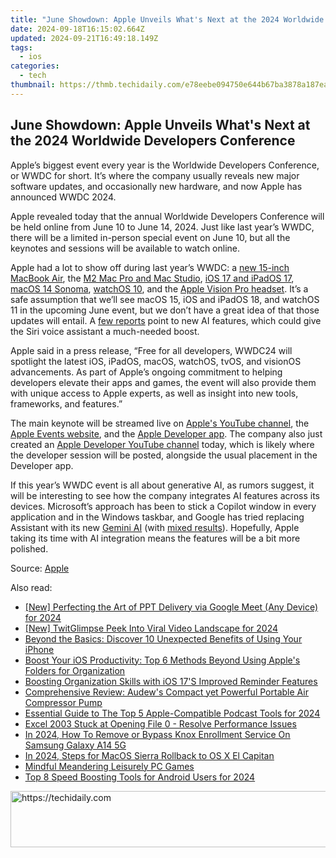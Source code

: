 ```yaml
---
title: "June Showdown: Apple Unveils What's Next at the 2024 Worldwide Developers Conference"
date: 2024-09-18T16:15:02.664Z
updated: 2024-09-21T16:49:18.149Z
tags:
  - ios
categories:
  - tech
thumbnail: https://thmb.techidaily.com/e78eebe094750e644b67ba3878a187eacb185aa1a9fd411672fdcfadf6164da3.jpg
---
```


## June Showdown: Apple Unveils What's Next at the 2024 Worldwide Developers Conference

Apple’s biggest event every year is the Worldwide Developers Conference, or WWDC for short. It’s where the company usually reveals new major software updates, and occasionally new hardware, and now Apple has announced WWDC 2024.

 Apple revealed today that the annual Worldwide Developers Conference will be held online from June 10 to June 14, 2024\. Just like last year’s WWDC, there will be a limited in-person special event on June 10, but all the keynotes and sessions will be available to watch online.

 Apple had a lot to show off during last year’s WWDC: a [new 15-inch MacBook Air](https://facebook-videos.techidaily.com/new-revealing-hidden-group-media-on-messenger-app/), the [M2 Mac Pro and Mac Studio](https://pokemon-go-android.techidaily.com/in-2024-all-you-need-to-know-about-mega-greninja-for-poco-m6-pro-4g-drfone-by-drfone-virtual-android/), [iOS 17 and iPadOS 17](https://screen-recording.techidaily.com/enhanced-team-collaboration-with-slack-plus-filmora-timelines-for-2024/), [macOS 14 Sonoma](https://screen-video-capture.techidaily.com/how-to-capture-your-gaming-success-on-win10/), [watchOS 10](https://article-tips.techidaily.com/2024-approved-ghostly-3-melee-golem-4s-challenge/), and the [Apple Vision Pro headset](https://location-social.techidaily.com/in-2024-how-to-sharefake-location-on-whatsapp-for-apple-iphone-12-mini-drfone-by-drfone-virtual-ios/). It’s a safe assumption that we’ll see macOS 15, iOS and iPadOS 18, and watchOS 11 in the upcoming June event, but we don’t have a great idea of that those updates will entail. A [few reports](https://www.macrumors.com/2024/02/16/ios-18-slew-of-new-ai-features/) point to new AI features, which could give the Siri voice assistant a much-needed boost.

 Apple said in a press release, “Free for all developers, WWDC24 will spotlight the latest iOS, iPadOS, macOS, watchOS, tvOS, and visionOS advancements. As part of Apple’s ongoing commitment to helping developers elevate their apps and games, the event will also provide them with unique access to Apple experts, as well as insight into new tools, frameworks, and features.”

 The main keynote will be streamed live on [Apple's YouTube channel](https://www.youtube.com/@Apple), the [Apple Events website](https://www.apple.com/apple-events/), and the [Apple Developer app](https://apps.apple.com/us/app/apple-developer/id640199958). The company also just created an [Apple Developer YouTube channel](https://www.youtube.com/@AppleDeveloper/videos) today, which is likely where the developer session will be posted, alongside the usual placement in the Developer app.

 If this year’s WWDC event is all about generative AI, as rumors suggest, it will be interesting to see how the company integrates AI features across its devices. Microsoft’s approach has been to stick a Copilot window in every application and in the Windows taskbar, and Google has tried replacing Assistant with its new [Gemini AI](https://youtube-lab.techidaily.com/24-unleash-creativity-without-breaking-the-bank-top-9-affordable-editors/) (with [mixed results](https://instagram-videos.techidaily.com/new-2024-approved-starting-point-connecting-seamlessly-via-instagram/)). Hopefully, Apple taking its time with AI integration means the features will be a bit more polished.

 Source: [Apple](https://www.apple.com/newsroom/2024/03/apples-worldwide-developers-conference-returns-june-10-2024/)

<ins class="adsbygoogle"
     style="display:block"
     data-ad-format="autorelaxed"
     data-ad-client="ca-pub-7571918770474297"
     data-ad-slot="1223367746"></ins>

<ins class="adsbygoogle"
     style="display:block"
     data-ad-client="ca-pub-7571918770474297"
     data-ad-slot="8358498916"
     data-ad-format="auto"
     data-full-width-responsive="true"></ins>

<span class="atpl-alsoreadstyle">Also read:</span>
<div><ul>
<li><a href="https://desktop-recording.techidaily.com/new-perfecting-the-art-of-ppt-delivery-via-google-meet-any-device-for-2024/"><u>[New] Perfecting the Art of PPT Delivery via Google Meet (Any Device) for 2024</u></a></li>
<li><a href="https://twitter-videos.techidaily.com/new-twitglimpse-peek-into-viral-video-landscape-for-2024/"><u>[New] TwitGlimpse Peek Into Viral Video Landscape for 2024</u></a></li>
<li><a href="https://os-tips.techidaily.com/beyond-the-basics-discover-10-unexpected-benefits-of-using-your-iphone/"><u>Beyond the Basics: Discover 10 Unexpected Benefits of Using Your iPhone</u></a></li>
<li><a href="https://os-tips.techidaily.com/boost-your-ios-productivity-top-6-methods-beyond-using-apples-folders-for-organization/"><u>Boost Your iOS Productivity: Top 6 Methods Beyond Using Apple's Folders for Organization</u></a></li>
<li><a href="https://os-tips.techidaily.com/boosting-organization-skills-with-ios-17s-improved-reminder-features/"><u>Boosting Organization Skills with iOS 17'S Improved Reminder Features</u></a></li>
<li><a href="https://buynow-tips.techidaily.com/comprehensive-review-audews-compact-yet-powerful-portable-air-compressor-pump/"><u>Comprehensive Review: Audew's Compact yet Powerful Portable Air Compressor Pump</u></a></li>
<li><a href="https://fox-glue.techidaily.com/essential-guide-to-the-top-5-apple-compatible-podcast-tools-for-2024/"><u>Essential Guide to The Top 5 Apple-Compatible Podcast Tools for 2024</u></a></li>
<li><a href="https://phone-solutions.techidaily.com/excel-2003-stuck-at-opening-file-0-resolve-performance-issues-by-stellar-guide/"><u>Excel 2003 Stuck at Opening File 0 - Resolve Performance Issues</u></a></li>
<li><a href="https://android-unlock.techidaily.com/in-2024-how-to-remove-or-bypass-knox-enrollment-service-on-samsung-galaxy-a14-5g-by-drfone-android/"><u>In 2024, How To Remove or Bypass Knox Enrollment Service On Samsung Galaxy A14 5G</u></a></li>
<li><a href="https://extra-guidance.techidaily.com/in-2024-steps-for-macos-sierra-rollback-to-os-x-el-capitan/"><u>In 2024, Steps for MacOS Sierra Rollback to OS X El Capitan</u></a></li>
<li><a href="https://video-screen-grab.techidaily.com/mindful-meandering-leisurely-pc-games/"><u>Mindful Meandering Leisurely PC Games</u></a></li>
<li><a href="https://some-approaches.techidaily.com/top-8-speed-boosting-tools-for-android-users-for-2024/"><u>Top 8 Speed Boosting Tools for Android Users for 2024</u></a></li>
</ul></div>

<!-- affiliate ads begin -->
<a href="https://appsumo.8odi.net/c/5597632/2118312/7443" target="_top" id="2118312">
  <img src="//a.impactradius-go.com/display-ad/7443-2118312" border="0" alt="https://techidaily.com" width="728" height="90"/>
</a>
<img height="0" width="0" src="https://appsumo.8odi.net/i/5597632/2118312/7443" style="position:absolute;visibility:hidden;" border="0" />
<!-- affiliate ads end -->

